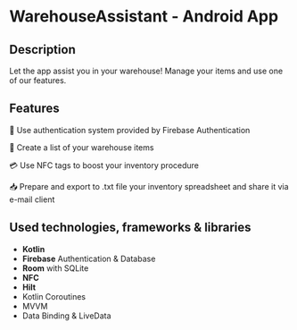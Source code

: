 # WarehouseAssistant - Android App

## Description
Let the app assist you in your warehouse! Manage your items and use one of our features. 

## Features
:key: Use authentication system provided by Firebase Authentication

:file_folder: Create a list of your warehouse items

:credit_card: Use NFC tags to boost your inventory procedure

:inbox_tray: Prepare and export to .txt file your inventory spreadsheet and share it via e-mail client


## Used technologies, frameworks & libraries
- <b>Kotlin</b>
- <b>Firebase</b> Authentication & Database
- <b>Room</b> with SQLite
- <b>NFC</b>
- <b>Hilt</b>
- Kotlin Coroutines
- MVVM
- Data Binding & LiveData
